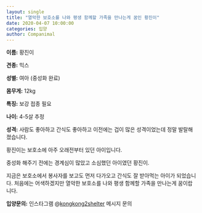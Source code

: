 ```yaml
---
layout: single
title: "열악한 보호소를 나와 평생 함께할 가족을 만나는게 꿈인 황진이"
date: 2020-04-07 10:00:00
categories: 입양
author: Companimal
---
```


**이름:** 황진이

**견종:** 믹스

**성별:** 여아 (중성화 완료)

**몸무게:** 12kg

**특징:** 보강 접종 필요

**나이:** 4-5살 추정

**성격:** 사람도 좋아하고 간식도 좋아하고 이전에는 겁이 많은 성격이었는데 정말 발랄해졌습니다.

황진이는 보호소에 아주 오래전부터 있던 아이입니다.

중성화 해주기 전에는 경계심이 많았고 소심했던 아이였던 황진이.

지금은 보호소에서 봉사자를 보고도 먼저 다가오고 간식도 잘 받아먹는 아이가 되었습니다. 처음에는 어색하겠지만 열악한 보호소를 나와 평생 함께할 가족을 만나는게 꿈이랍니다.

**입양문의:** 인스타그램 @[kongkong2shelter](https://www.instagram.com/kongkong2shelter/) 메시지 문의
